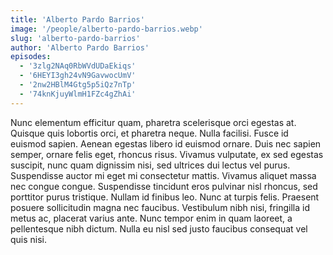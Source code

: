```yaml
---
title: 'Alberto Pardo Barrios'
image: '/people/alberto-pardo-barrios.webp'
slug: 'alberto-pardo-barrios'
author: 'Alberto Pardo Barrios'
episodes:
  - '3zlg2NAq0RbWVdUDaEkiqs'
  - '6HEYI3gh24vN9GavwocUmV'
  - '2nw2HBlM4Gtg5p5iQz7nTp'
  - '74knKjuyWlmH1FZc4gZhAi'
---
```


Nunc elementum efficitur quam, pharetra scelerisque orci egestas at. Quisque quis lobortis orci, et pharetra neque. Nulla facilisi. Fusce id euismod sapien. Aenean egestas libero id euismod ornare. Duis nec sapien semper, ornare felis eget, rhoncus risus. Vivamus vulputate, ex sed egestas suscipit, nunc quam dignissim nisi, sed ultrices dui lectus vel purus. Suspendisse auctor mi eget mi consectetur mattis. Vivamus aliquet massa nec congue congue. Suspendisse tincidunt eros pulvinar nisl rhoncus, sed porttitor purus tristique. Nullam id finibus leo. Nunc at turpis felis. Praesent posuere sollicitudin magna nec faucibus. Vestibulum nibh nisi, fringilla id metus ac, placerat varius ante. Nunc tempor enim in quam laoreet, a pellentesque nibh dictum. Nulla eu nisl sed justo faucibus consequat vel quis nisi.
